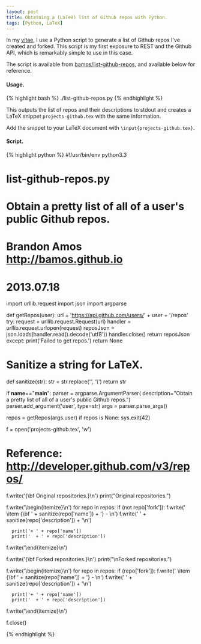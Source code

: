 ```yaml
---
layout: post
title: Obtaining a (LaTeX) list of Github repos with Python.
tags: [Python, LaTeX]
---
```


In my [vitae](http://bamos.github.io/cv/), I use a Python script to
generate a list of Github repos I've created and forked.
This script is my first exposure to REST and the Github API,
which is remarkably simple to use in this case.

The script is available from
[bamos/list-github-repos](https://github.com/bamos/list-github-repos),
and available below for reference.

#### Usage.

{% highlight bash %}
./list-github-repos.py <user>
{% endhighlight %}

This outputs the list of repos and their descriptions to
stdout and creates a LaTeX snippet `projects-github.tex`
with the same information.

Add the snippet to your LaTeX document with
`\input{projects-github.tex}`.

#### Script.

{% highlight python %}
#!/usr/bin/env python3.3
#
# list-github-repos.py
# Obtain a pretty list of all of a user's public Github repos.
#
# Brandon Amos <http://bamos.github.io>
# 2013.07.18

import urllib.request
import json
import argparse

def getRepos(user):
  url = 'https://api.github.com/users/' + user + '/repos'
  try:
    request = urllib.request.Request(url)
    handler = urllib.request.urlopen(request)
    reposJson = json.loads(handler.read().decode('utf8'))
    handler.close()
    return reposJson
  except:
    print('Failed to get repos.')
    return None

# Sanitize a string for LaTeX.
def sanitize(str):
  str = str.replace('_', '\\_')
  return str

if __name__=="__main__":
  parser = argparse.ArgumentParser(
    description="Obtain a pretty list of all of a user's public Github repos.")
  parser.add_argument('user', type=str)
  args = parser.parse_args()

  repos = getRepos(args.user)
  if repos is None:
    sys.exit(42)

  f = open('projects-github.tex', 'w')

  # Reference: http://developer.github.com/v3/repos/
  f.write('{\\bf Original repositories.}\n')
  print("Original repositories.")

  f.write('\\begin{itemize}\n')
  for repo in repos:
    if (not repo['fork']):
      f.write('  \\item {\\bf ' + sanitize(repo['name']) + '} - \n')
      f.write('    ' + sanitize(repo['description']) + '\n')

      print('+ ' + repo['name'])
      print('  + ' + repo['description'])
  f.write('\\end{itemize}\n')

  
  f.write('{\\bf Forked repositories.}\n')
  print("\nForked repositories.")

  f.write('\\begin{itemize}\n')
  for repo in repos:
    if (repo['fork']):
      f.write('  \\item {\\bf ' + sanitize(repo['name']) + '} - \n')
      f.write('    ' + sanitize(repo['description']) + '\n')

      print('+ ' + repo['name'])
      print('  + ' + repo['description'])
  f.write('\\end{itemize}\n')

  f.close()

{% endhighlight %}
